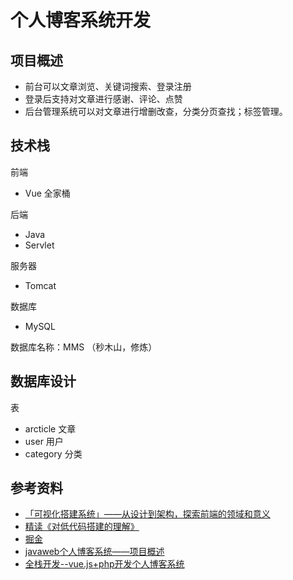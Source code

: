 # 个人博客系统开发

## 项目概述

- 前台可以文章浏览、关键词搜索、登录注册
- 登录后支持对文章进行感谢、评论、点赞
- 后台管理系统可以对文章进行增删改查，分类分页查找；标签管理。

## 技术栈

前端

- Vue 全家桶

后端

- Java 
- Servlet

服务器 

- Tomcat

数据库

- MySQL

数据库名称：MMS （秒木山，修炼）

## 数据库设计

表
- arcticle 文章
- user 用户
- category 分类

## 参考资料

- [「可视化搭建系统」——从设计到架构，探索前端的领域和意义](https://juejin.im/post/6854573220532748302)
- [精读《对低代码搭建的理解》](https://zhuanlan.zhihu.com/p/161783546)
- [掘金](https://juejin.im/user/1486195450470023)
- [javaweb个人博客系统——项目概述](https://zhuanlan.zhihu.com/p/32998606)
- [全栈开发--vue.js+php开发个人博客系统](https://juejin.im/post/6844903653992562695#heading-13)